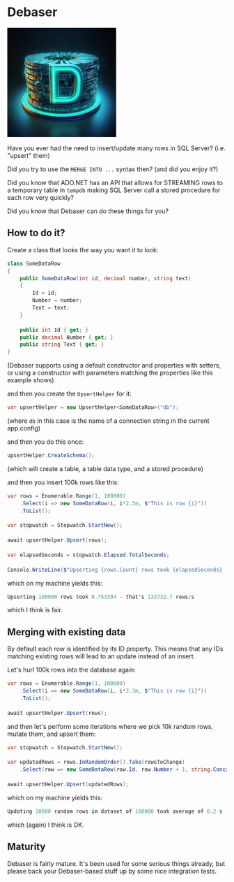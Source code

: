# Debaser

![](https://raw.githubusercontent.com/rebus-org/Debaser/master/artwork/new_logo_250.png)

Have you ever had the need to insert/update many rows in SQL Server? (i.e. "upsert" them)

Did you try to use the `MERGE INTO ...` syntax then? (and did you enjoy it?)

Did you know that ADO.NET has an API that allows for STREAMING rows to a temporary table in `tempdb` making SQL Server call a stored procedure for each row very quickly?

Did you know that Debaser can do these things for you?

## How to do it?

Create a class that looks the way you want it to look:

```csharp
class SomeDataRow
{
    public SomeDataRow(int id, decimal number, string text)
    {
        Id = id;
        Number = number;
        Text = text;
    }

    public int Id { get; }
    public decimal Number { get; }
    public string Text { get; }
}
```

(Debaser supports using a default constructor and properties with setters, or using a constructor with parameters matching the properties like this example shows)

and then you create the `UpsertHelper` for it:

```csharp
var upsertHelper = new UpsertHelper<SomeDataRow>("db");
```

(where `db` in this case is the name of a connection string in the current app.config)

and then you do this once:

```csharp
upsertHelper.CreateSchema();
```

(which will create a table, a table data type, and a stored procedure)

and then you insert 100k rows like this:

```csharp
var rows = Enumerable.Range(1, 100000)
	.Select(i => new SomeDataRow(i, i*2.3m, $"This is row {i}"))
	.ToList();

var stopwatch = Stopwatch.StartNew();

await upsertHelper.Upsert(rows);

var elapsedSeconds = stopwatch.Elapsed.TotalSeconds;

Console.WriteLine($"Upserting {rows.Count} rows took {elapsedSeconds} - that's {rows.Count / elapsedSeconds:0.0} rows/s");
```

which on my machine yields this:

```csharp
Upserting 100000 rows took 0.753394 - that's 132732.7 rows/s
```

which I think is fair.

## Merging with existing data

By default each row is identified by its ID property. This means that any IDs matching existing rows will lead to an update instead of an insert.

Let's hurl 100k rows into the database again:

```csharp
var rows = Enumerable.Range(1, 100000)
	.Select(i => new SomeDataRow(i, i*2.3m, $"This is row {i}"))
	.ToList();

await upsertHelper.Upsert(rows);
```

and then let's perform some iterations where we pick 10k random rows, mutate them, and upsert them:

```csharp
var stopwatch = Stopwatch.StartNew();

var updatedRows = rows.InRandomOrder().Take(rowsToChange)
    .Select(row => new SomeDataRow(row.Id, row.Number + 1, string.Concat(row.Text, "-HEJ")));

await upsertHelper.Upsert(updatedRows);
```

which on my machine yields this:

```csharp
Updating 10000 random rows in dataset of 100000 took average of 0.2 s - that's 57191.1 rows/s
```

which (again) I think is OK.

## Maturity

Debaser is fairly mature. It's been used for some serious things already, but please back your Debaser-based stuff up by some nice integration tests.
